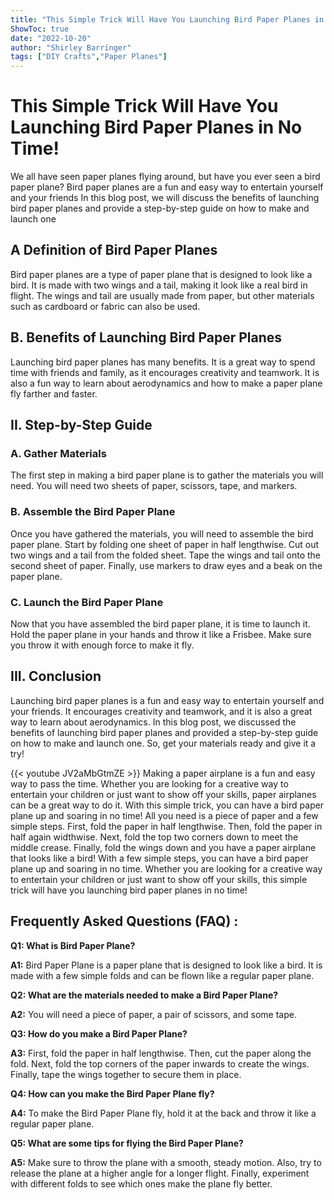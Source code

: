 ```yaml
---
title: "This Simple Trick Will Have You Launching Bird Paper Planes in No Time!"
ShowToc: true 
date: "2022-10-20"
author: "Shirley Barringer" 
tags: ["DIY Crafts","Paper Planes"]
---
```

# This Simple Trick Will Have You Launching Bird Paper Planes in No Time!

We all have seen paper planes flying around, but have you ever seen a bird paper plane? Bird paper planes are a fun and easy way to entertain yourself and your friends In this blog post, we will discuss the benefits of launching bird paper planes and provide a step-by-step guide on how to make and launch one

## A Definition of Bird Paper Planes 

Bird paper planes are a type of paper plane that is designed to look like a bird. It is made with two wings and a tail, making it look like a real bird in flight. The wings and tail are usually made from paper, but other materials such as cardboard or fabric can also be used.

## B. Benefits of Launching Bird Paper Planes

Launching bird paper planes has many benefits. It is a great way to spend time with friends and family, as it encourages creativity and teamwork. It is also a fun way to learn about aerodynamics and how to make a paper plane fly farther and faster.

## II. Step-by-Step Guide

### A. Gather Materials

The first step in making a bird paper plane is to gather the materials you will need. You will need two sheets of paper, scissors, tape, and markers.

### B. Assemble the Bird Paper Plane

Once you have gathered the materials, you will need to assemble the bird paper plane. Start by folding one sheet of paper in half lengthwise. Cut out two wings and a tail from the folded sheet. Tape the wings and tail onto the second sheet of paper. Finally, use markers to draw eyes and a beak on the paper plane.

### C. Launch the Bird Paper Plane

Now that you have assembled the bird paper plane, it is time to launch it. Hold the paper plane in your hands and throw it like a Frisbee. Make sure you throw it with enough force to make it fly.

## III. Conclusion

Launching bird paper planes is a fun and easy way to entertain yourself and your friends. It encourages creativity and teamwork, and it is also a great way to learn about aerodynamics. In this blog post, we discussed the benefits of launching bird paper planes and provided a step-by-step guide on how to make and launch one. So, get your materials ready and give it a try!

{{< youtube JV2aMbGtmZE >}} 
Making a paper airplane is a fun and easy way to pass the time. Whether you are looking for a creative way to entertain your children or just want to show off your skills, paper airplanes can be a great way to do it. With this simple trick, you can have a bird paper plane up and soaring in no time! All you need is a piece of paper and a few simple steps. First, fold the paper in half lengthwise. Then, fold the paper in half again widthwise. Next, fold the top two corners down to meet the middle crease. Finally, fold the wings down and you have a paper airplane that looks like a bird! With a few simple steps, you can have a bird paper plane up and soaring in no time. Whether you are looking for a creative way to entertain your children or just want to show off your skills, this simple trick will have you launching bird paper planes in no time!

## Frequently Asked Questions (FAQ) :
**Q1: What is Bird Paper Plane?**

**A1:** Bird Paper Plane is a paper plane that is designed to look like a bird. It is made with a few simple folds and can be flown like a regular paper plane.

**Q2: What are the materials needed to make a Bird Paper Plane?**

**A2:** You will need a piece of paper, a pair of scissors, and some tape.

**Q3: How do you make a Bird Paper Plane?**

**A3:** First, fold the paper in half lengthwise. Then, cut the paper along the fold. Next, fold the top corners of the paper inwards to create the wings. Finally, tape the wings together to secure them in place.

**Q4: How can you make the Bird Paper Plane fly?**

**A4:** To make the Bird Paper Plane fly, hold it at the back and throw it like a regular paper plane.

**Q5: What are some tips for flying the Bird Paper Plane?**

**A5:** Make sure to throw the plane with a smooth, steady motion. Also, try to release the plane at a higher angle for a longer flight. Finally, experiment with different folds to see which ones make the plane fly better.



